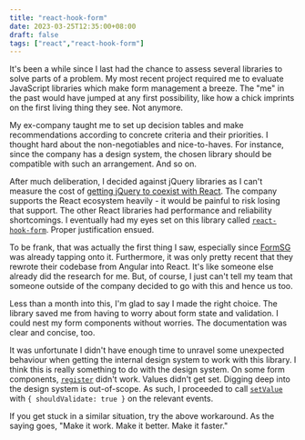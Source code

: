 ```yaml
---
title: "react-hook-form"
date: 2023-03-25T12:35:00+08:00
draft: false
tags: ["react","react-hook-form"]
---
```

It's been a while since I last had the chance to assess several libraries to solve parts of a problem. My most recent project required me to evaluate JavaScript libraries which make form management a breeze. The "me" in the past would have jumped at any first possibility, like how a chick imprints on the first living thing they see. Not anymore.

My ex-company taught me to set up decision tables and make recommendations according to concrete criteria and their priorities. I thought hard about the non-negotiables and nice-to-haves. For instance, since the company has a design system, the chosen library should be compatible with such an arrangement. And so on.

After much deliberation, I decided against jQuery libraries as I can't measure the cost of [getting jQuery to coexist with React](https://legacy.reactjs.org/docs/integrating-with-other-libraries.html). The company supports the React ecosystem heavily - it would be painful to risk losing that support. The other React libraries had performance and reliability shortcomings. I eventually had my eyes set on this library called [`react-hook-form`](https://github.com/react-hook-form/react-hook-form). Proper justification ensued.

To be frank, that was actually the first thing I saw, especially since [FormSG](https://github.com/opengovsg/FormSG) was already tapping onto it. Furthermore, it was only pretty recent that they rewrote their codebase from Angular into React. It's like someone else already did the research for me. But, of course, I just can't tell my team that someone outside of the company decided to go with this and hence us too.

Less than a month into this, I'm glad to say I made the right choice. The library saved me from having to worry about form state and validation. I could nest my form components without worries. The documentation was clear and concise, too.

It was unfortunate I didn't have enough time to unravel some unexpected behaviour when getting the internal design system to work with this library. I think this is really something to do with the design system. On some form components, [`register`](https://react-hook-form.com/api/useform/register/) didn't work. Values didn't get set. Digging deep into the design system is out-of-scope. As such, I proceeded to call [`setValue`](https://react-hook-form.com/api/useform/setvalue/) with `{ shouldValidate: true }` on the relevant events.

If you get stuck in a similar situation, try the above workaround. As the saying goes, "Make it work. Make it better. Make it faster."
